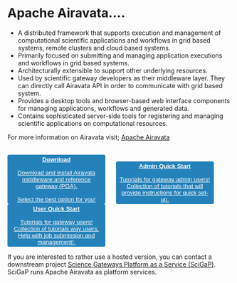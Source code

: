 # Apache Airavata....

- A distributed framework that supports execution and management of computational scientific applications and workflows in grid based systems, remote clusters and cloud based systems.
- Primarily focused on submitting and managing application executions and workflows in grid based systems.
- Architecturally extensible to support other underlying resources.
- Used by scientific gateway developers as their middleware layer. They can directly call Airavata API in order to communicate with grid based system.
- Provides a desktop tools and browser-based web interface components for managing applications, workflows and generated data.
- Contains sophisticated server-side tools for registering and managing scientific applications on computational resources.

For more information on Airavata visit; <a href="http://airavata.apache.org/" target="_blank">Apache Airavata</a>
<br>
<br>

<button type="button" style="color:#f2f2f2;text-align:center;font-weight:lighter;background-color:#2481b9;width:220px;border: 2px solid #2481b9;border-radius:4px"><a style="color:white" href="../Airavata-Installation" target="_blank"><b>Download</b><br/><br/>Download and install Airavata middleware and reference gateway (PGA).<br/></br>Select the best option for you!</a></button>&nbsp; &nbsp; &nbsp;
<button type="button" style="color:#f2f2f2;text-align:center;font-weight:lighter;background-color:#2481b9;width:220px;border: 2px solid #2481b9;border-radius:4px"><a style="color:white" href="../Admin-Tutorials" target="_blank" ><b>Admin Quick Start</b><br/><br/>Tutorials for gateway admin users!</br>Collection of tutorials that will provide instructions for quick set-up.</a></button>&nbsp; &nbsp; &nbsp;
<button type="button" style="color:#f2f2f2;text-align:center;font-weight:lighter;background-color:#2481b9;width:220px;border: 2px solid #2481b9;border-radius:4px"><a style="color:white" href="../User-Tutorials" target="_blank" ><b>User Quick Start</b><br/><br/>Tutorials for gateway users!</br>Collection of tutorials way users. <br/>Help with job submission and management!.</a></button>&nbsp; &nbsp;

<!--<button type="button" style="color:#f2f2f2;text-align:center;font-weight:lighter;background-color:#2481b9;width:220px;border: 2px solid #2481b9;border-radius:4px"><a style="color:white" href="http://airavata.readthedocs.io/en/latest/ target="_blank"><b>User Guide</b></br><br>In-detail documentation on how to install, configure and do upgrades for gateway admins.</br>Step by step guide for gateway users as well.</br></a></button>
</br>

<!--The Installation section of the documentation applies to on-premise installation of Apache Airavata. -->

If you are interested to rather use a hosted version, you can contact a downstream project <a href="http://scigap.org/" target="_blank">Science Gateways Platform as a Service (SciGaP)</a>. 
<br>SciGaP runs Apache Airavata as platform services. 
